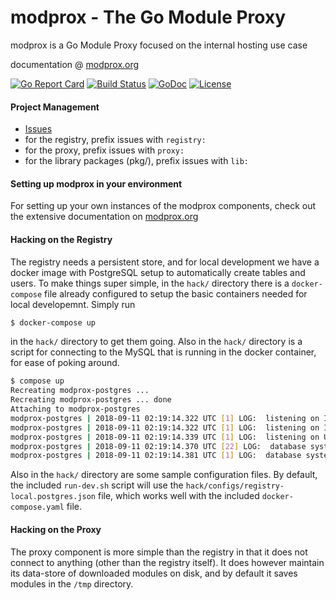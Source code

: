 # modprox - The Go Module Proxy
modprox is a Go Module Proxy focused on the internal hosting use case

documentation @ [modprox.org](https://modprox.org)

[![Go Report Card](https://goreportcard.com/badge/github.com/modprox/mp)](https://goreportcard.com/report/github.com/modprox/mp) 
[![Build Status](https://travis-ci.org/modprox/mp.svg?branch=master)](https://travis-ci.org/modprox/mp) 
[![GoDoc](https://godoc.org/github.com/modprox/mp?status.svg)](https://godoc.org/github.com/modprox/mp) 
[![License](https://img.shields.io/github/license/modprox/mp.svg?style=flat-square)](LICENSE)


#### Project Management

- [Issues](https://github.com/modprox/mp/issues)
- for the registry, prefix issues with `registry:`
- for the proxy, prefix issues with `proxy:`
- for the library packages (pkg/), prefix issues with `lib:`

#### Setting up modprox in your environment
For setting up your own instances of the modprox components, check out the
extensive documentation on [modprox.org](https://modprox.org/#starting)

#### Hacking on the Registry

The registry needs a persistent store, and for local development we have a docker image
with PostgreSQL setup to automatically create tables and users. To make things super simple, in
the `hack/` directory there is a `docker-compose` file already configured to setup the basic
containers needed for local developemnt. Simply run
```bash
$ docker-compose up
```
in the `hack/` directory to get them going. Also in the `hack/` directory is a script for
connecting to the MySQL that is running in the docker container, for ease of poking around.
```bash
$ compose up
Recreating modprox-postgres ... 
Recreating modprox-postgres ... done
Attaching to modprox-postgres
modprox-postgres | 2018-09-11 02:19:14.322 UTC [1] LOG:  listening on IPv4 address "0.0.0.0", port 5432
modprox-postgres | 2018-09-11 02:19:14.322 UTC [1] LOG:  listening on IPv6 address "::", port 5432
modprox-postgres | 2018-09-11 02:19:14.339 UTC [1] LOG:  listening on Unix socket "/var/run/postgresql/.s.PGSQL.5432"
modprox-postgres | 2018-09-11 02:19:14.370 UTC [22] LOG:  database system was shut down at 2018-09-11 02:19:12 UTC
modprox-postgres | 2018-09-11 02:19:14.381 UTC [1] LOG:  database system is ready to accept connections
```

Also in the `hack/` directory are some sample configuration files. By default, the included `run-dev.sh`
script will use the `hack/configs/registry-local.postgres.json` file, which works well with the included
`docker-compose.yaml` file.

#### Hacking on the Proxy

The proxy component is more simple than the registry in that it does not connect to anything (other than the registry
itself). It does however maintain its data-store of downloaded modules on disk, and by default it saves modules in the `/tmp`
directory.
